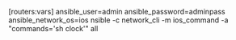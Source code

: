 [routers:vars]
ansible_user=admin 
ansible_password=adminpass
ansible_network_os=ios
nsible -c network_cli -m ios_command -a "commands='sh clock'" all
